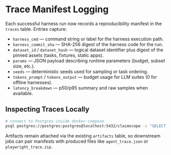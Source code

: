 # Trace Manifest Logging

Each successful harness run now records a reproducibility manifest in the `traces` table. Entries capture:

- `harness_cmd` — command string or label for the harness execution path.
- `harness_commit_sha` — SHA-256 digest of the harness code for the run.
- `dataset_id` / `dataset_hash` — logical dataset identifier plus digest of the pinned assets (tasks, fixtures, static apps).
- `params` — JSON payload describing runtime parameters (budget, subset size, etc.).
- `seeds` — deterministic seeds used for sampling or task ordering.
- `tokens_prompt` / `tokens_output` — budget usage for LLM suites (0 for offline harnesses).
- `latency_breakdown` — p50/p95 summary and raw samples when available.

## Inspecting Traces Locally

```bash
# connect to Postgres inside docker-compose
psql postgres://postgres:postgres@localhost:5432/claimscope -c "SELECT run_id, harness_cmd, dataset_id, harness_commit_sha FROM traces ORDER BY created_at DESC LIMIT 5;"
```

Artifacts remain attached via the existing `artifacts` table, so downstream jobs can pair manifests with produced files like `agent_trace.json` or `playwright_trace.zip`.

